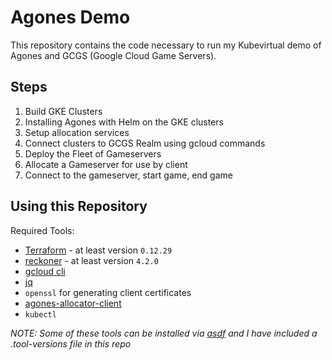 # Agones Demo

This repository contains the code necessary to run my Kubevirtual demo of Agones and GCGS (Google Cloud Game Servers).

## Steps

1. Build GKE Clusters
1. Installing Agones with Helm on the GKE clusters
1. Setup allocation services
1. Connect clusters to GCGS Realm using gcloud commands
1. Deploy the Fleet of Gameservers
1. Allocate a Gameserver for use by client
1. Connect to the gameserver, start game, end game

## Using this Repository

Required Tools:

* [Terraform](https://www.terraform.io/) - at least version `0.12.29`
* [reckoner](https://github.com/fairwindsops/reckoner) - at least version `4.2.0`
* [gcloud cli](https://cloud.google.com/sdk/gcloud/)
* [jq](https://stedolan.github.io/jq/)
* `openssl` for generating client certificates
* [agones-allocator-client](https://github.com/fairwindsops/agones-allocator-client)
* `kubectl`

_NOTE: Some of these tools can be installed via [asdf](https://asdf-vm.com/) and I have included a .tool-versions file in this repo_
